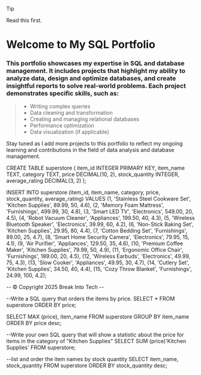 > [!TIP]
> Read this first.


# Welcome to My SQL Portfolio

### This portfolio showcases my expertise in SQL and database management. It includes projects that highlight my ability to  analyze data, design and optimize databases, and create insightful reports to solve real-world problems. Each project demonstrates specific skills, such as:

> * Writing complex queries
> * Data cleaning and transformation
> * Creating and managing relational databases
> * Performance optimization
> * Data visualization (if applicable)

Stay tuned as I add more projects to this portfolio to reflect my ongoing learning and contributions in the field of data analysis and database management.







CREATE TABLE superstore (
    item_id INTEGER PRIMARY KEY,
    item_name TEXT,
    category TEXT,
    price DECIMAL(10, 2),
    stock_quantity INTEGER,
    average_rating DECIMAL(3, 2)
);

INSERT INTO superstore (item_id, item_name, category, price, stock_quantity, average_rating)
VALUES
    (1, 'Stainless Steel Cookware Set', 'Kitchen Supplies', 89.99, 50, 4.6),
    (2, 'Memory Foam Mattress', 'Furnishings', 499.99, 30, 4.8),
    (3, 'Smart LED TV', 'Electronics', 549.00, 20, 4.5),
    (4, 'Robot Vacuum Cleaner', 'Appliances', 199.50, 40, 4.3),
    (5, 'Wireless Bluetooth Speaker', 'Electronics', 39.99, 60, 4.2),
    (6, 'Non-Stick Baking Set', 'Kitchen Supplies', 29.95, 80, 4.4),
    (7, 'Cotton Bedding Set', 'Furnishings', 89.00, 25, 4.7),
    (8, 'Smart Home Security Camera', 'Electronics', 79.95, 15, 4.1),
    (9, 'Air Purifier', 'Appliances', 129.50, 35, 4.6),
    (10, 'Premium Coffee Maker', 'Kitchen Supplies', 79.99, 50, 4.9),
    (11, 'Ergonomic Office Chair', 'Furnishings', 189.00, 20, 4.5),
    (12, 'Wireless Earbuds', 'Electronics', 49.99, 75, 4.3),
    (13, 'Slow Cooker', 'Appliances', 49.95, 30, 4.7),
    (14, 'Cutlery Set', 'Kitchen Supplies', 34.50, 40, 4.4),
    (15, 'Cozy Throw Blanket', 'Furnishings', 24.99, 100, 4.2);
    
    
-- © Copyright 2025 Break Into Tech  --


--Write a SQL query that orders the items by price.
SELECT *
FROM superstore
ORDER BY price;

SELECT MAX (price), item_name
FROM superstore
GROUP BY item_name
ORDER BY price desc;

--Write your own SQL query that will show a statistic about the price for items in the category of "Kitchen Supplies"
SELECT SUM (price)'Kitchen Supplies'
FROM superstore;

--list and order the item names by stock quantity 
SELECT item_name, stock_quantity
FROM superstore
ORDER BY stock_quantity desc;
